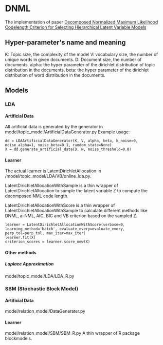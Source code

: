 
# DNML

The implementation of paper [Decomposed Normalized Maximum Likelihood Codelength Criterion for Selecting Hierarchical Latent Variable Models](https://dl.acm.org/citation.cfm?doid=3097983.3098110) 

## Hyper-parameter's name and meaning
K: Topic size, the complexity of the model
V: vocabulary size, the number of unique words in given documents.
D: Document size, the number of documents.
alpha: the hyper parameter of the dirichlet distribution of topic distribution in the documents.
beta: the hyper parameter of the dirichlet distribution of word distribution in the documents.

## Models
### LDA
#### Artificial Data
All artificial data is generated by the generator in
model/topic_model/ArtificialDataGenerator.py
Example usage:
```
dd = LDAArtificialDataGenerator(K, V, alpha, beta, k_noise=0, noise_alpha=1, noise_beta=0.1, random_state=None)
X = dd.generate_artificial_data(D, N, noise_threshold=0.0)
```
#### Learner
The actual learner is LatentDirichletAllocation in /model/topic_model/LDA/VB/online_lda.py.

LatentDirichletAllocationWithSample is a thin wrapper of LatentDirichletAllocation to sample the latent variable Z to compute the decomposed NML code length.

LatentDirichletAllocationWithScore is a thin wrapper of LatentDirichletAllocationWithSample to calculate different methods like DNML, a-NML, AIC, BIC and VB criterion based on the sampled Z.

```
learner = LatentDirichletAllocationWithScore(verbose=0, learning_method='batch', evaluate_every=evaluate_every, perp_tol=perp_tol, max_iter=max_iter)
learner.fit(X)
criterion_scores = learner.score_new(X)
```
#### Other methods
##### Laplace Approximation
model/topic_model/LDA/LDA_R.py

### SBM (Stochastic Block Model)
#### Artificial Data
model/relation_model/DataGenerater.py

#### Learner
model/relation_model/SBM/SBM_R.py
A thin wrapper of R package blockmodels.




